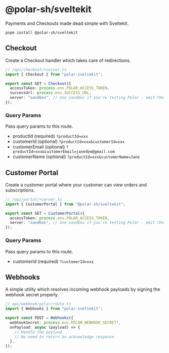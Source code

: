 # @polar-sh/sveltekit

Payments and Checkouts made dead simple with Sveltekit.

`pnpm install @polar-sh/sveltekit`

## Checkout

Create a Checkout handler which takes care of redirections.

```typescript
// /api/checkout/+server.ts
import { Checkout } from "polar-sveltekit";

export const GET = Checkout({
  accessToken: process.env.POLAR_ACCESS_TOKEN,
  successUrl: process.env.SUCCESS_URL,
  server: "sandbox", // Use sandbox if you're testing Polar - omit the parameter or pass 'production' otherwise
});
```

### Query Params

Pass query params to this route.

- productId (required) `?productId=xxx`
- customerId (optional) `?productId=xxx&customerId=xxx`
- customerEmail (optional) `?productId=xxx&customerEmail=janedoe@gmail.com`
- customerName (optional) `?productId=xxx&customerName=Jane`

## Customer Portal

Create a customer portal where your customer can view orders and subscriptions.

```typescript
// /api/portal/+server.ts
import { CustomerPortal } from "@polar-sh/sveltekit";

export const GET = CustomerPortal({
  accessToken: process.env.POLAR_ACCESS_TOKEN,
  server: "sandbox", // Use sandbox if you're testing Polar - omit the parameter or pass 'production' otherwise
});
```

### Query Params

Pass query params to this route.

- customerId (required) `?customerId=xxx`

## Webhooks

A simple utility which resolves incoming webhook payloads by signing the webhook secret properly.

```typescript
// api/webhook/polar/route.ts
import { Webhooks } from "polar-sveltekit";

export const POST = Webhooks({
  webhookSecret: process.env.POLAR_WEBHOOK_SECRET!,
  onPayload: async (payload) => {
    // Handle the payload
    // No need to return an acknowledge response
  },
});
```
